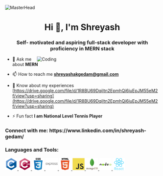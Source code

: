 ![MasterHead](https://www.athityakumar.dev/assets/images/blog/Getting_into_the_Software_Development_life_without_a_CS_degree/coding_banner_7_2.png)
<h1 align="center">Hi 👋, I'm Shreyash</h1>
<h3 align="center">Self- motivated and aspiring full-stack developer with proficiency in MERN stack</h3>
<img align="right" alt="Coding" width="400" src="https://c.tenor.com/Bpv9wTLKMskAAAAC/computer-nerds.gif">

- 💬 Ask me about **MERN**

- 📫 How to reach me **shreyashakgedam@gmail.com**

- 📄 Know about my experiences [https://drive.google.com/file/d/1R8BU69DqiItn2EpmhQi6iuEpJM55eM2f/view?usp=sharing](https://drive.google.com/file/d/1R8BU69DqiItn2EpmhQi6iuEpJM55eM2f/view?usp=sharing)

- ⚡ Fun fact **I am National Level Tennis Player**

<h3 align="left">Connect with me: https://www.linkedin.com/in/shreyash-gedam/</h3>
<p align="left">
</p>

<h3 align="left">Languages and Tools:</h3>
<p align="left"> <a href="https://www.cprogramming.com/" target="_blank" rel="noreferrer"> <img src="https://raw.githubusercontent.com/devicons/devicon/master/icons/c/c-original.svg" alt="c" width="40" height="40"/> </a> <a href="https://www.w3schools.com/cpp/" target="_blank" rel="noreferrer"> <img src="https://raw.githubusercontent.com/devicons/devicon/master/icons/cplusplus/cplusplus-original.svg" alt="cplusplus" width="40" height="40"/> </a> <a href="https://www.w3schools.com/css/" target="_blank" rel="noreferrer"> <img src="https://raw.githubusercontent.com/devicons/devicon/master/icons/css3/css3-original-wordmark.svg" alt="css3" width="40" height="40"/> </a> <a href="https://expressjs.com" target="_blank" rel="noreferrer"> <img src="https://raw.githubusercontent.com/devicons/devicon/master/icons/express/express-original-wordmark.svg" alt="express" width="40" height="40"/> </a> <a href="https://www.w3.org/html/" target="_blank" rel="noreferrer"> <img src="https://raw.githubusercontent.com/devicons/devicon/master/icons/html5/html5-original-wordmark.svg" alt="html5" width="40" height="40"/> </a> <a href="https://developer.mozilla.org/en-US/docs/Web/JavaScript" target="_blank" rel="noreferrer"> <img src="https://raw.githubusercontent.com/devicons/devicon/master/icons/javascript/javascript-original.svg" alt="javascript" width="40" height="40"/> </a> <a href="https://www.mongodb.com/" target="_blank" rel="noreferrer"> <img src="https://raw.githubusercontent.com/devicons/devicon/master/icons/mongodb/mongodb-original-wordmark.svg" alt="mongodb" width="40" height="40"/> </a> <a href="https://nodejs.org" target="_blank" rel="noreferrer"> <img src="https://raw.githubusercontent.com/devicons/devicon/master/icons/nodejs/nodejs-original-wordmark.svg" alt="nodejs" width="40" height="40"/> </a> <a href="https://reactjs.org/" target="_blank" rel="noreferrer"> <img src="https://raw.githubusercontent.com/devicons/devicon/master/icons/react/react-original-wordmark.svg" alt="react" width="40" height="40"/> </a> </p>
